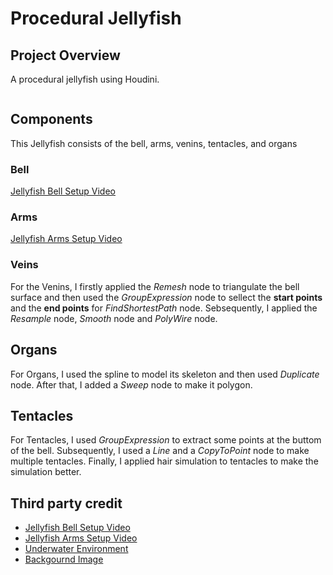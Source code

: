 # Procedural Jellyfish

## Project Overview
A procedural jellyfish using Houdini.

![]()

## Components
This Jellyfish consists of the bell, arms, venins, tentacles, and organs

### Bell
[Jellyfish Bell Setup Video](https://www.youtube.com/watch?v=J3X8BB0yNRE)

### Arms
[Jellyfish Arms Setup Video](https://www.youtube.com/watch?v=A_oNXqx8XH4)

### Veins
For the Venins, I firstly applied the *Remesh* node to triangulate the bell surface and then used the *GroupExpression* node to sellect the **start points** and the **end points** for *FindShortestPath* node. Sebsequently, I applied the *Resample* node, *Smooth* node and *PolyWire* node. 

## Organs
For Organs, I used the spline to model its skeleton and then used *Duplicate* node. After that, I added a *Sweep* node to make it polygon. 

## Tentacles
For Tentacles, I used *GroupExpression* to extract some points at the buttom of the bell. Subsequently, I used a *Line* and a *CopyToPoint* node to make multiple tentacles. Finally, I applied hair simulation to tentacles to make the simulation better. 

## Third party credit
- [Jellyfish Bell Setup Video](https://www.youtube.com/watch?v=J3X8BB0yNRE)
- [Jellyfish Arms Setup Video](https://www.youtube.com/watch?v=A_oNXqx8XH4)
- [Underwater Environment](https://www.deviantart.com/namtaar/art/Underwater-Hdri-805776729?ga_submit_new=10%3A1563205557)
- [Backgournd Image](https://4kwallpapers.com/photography/underwater-sun-rays-ocean-hawaii-5k-8k-8301.html)
